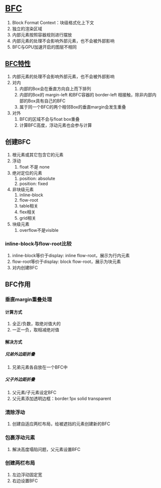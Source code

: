 # [BFC](https://zhuanlan.zhihu.com/p/25321647)

1. Block Format Context：块级格式化上下文
2. 独立的渲染区域
3. 内部元素按照容器规则进行摆放
4. 内部元素的处理不会影响外部元素，也不会被外部影响
5. BFC与GPU加速开启的图层不相同

## [BFC特性](https://segmentfault.com/a/1190000009545742)

1. 内部元素的处理不会影响外部元素，也不会被外部影响
2. 对内
    1. 内部的Box会在垂直方向自上而下排列
    2. 内部的Box的 margin-left 和BFC容器的 border-left 相接触，除非内部内部的Box具有自己的BFC
    3. 属于同一个BFC的两个相邻Box的垂直margin会发生重叠
3. 对外
    1. BFC的区域不会与float box重叠
    2. 计算BFC高度，浮动元素也会参与计算

## 创建BFC

1. 根元素或其它包含它的元素
2. 浮动
    1. float 不是 none
3. 绝对定位的元素
    1. position: absolute
    2. position: fixed
4. 非块级元素
    1. inline-block
    2. flow-root
    3. table相关
    4. flex相关
    5. grid相关
5. 块级元素
    1. overflow不是visible

### inline-block与flow-root比较

1. inline-block等价于display: inline flow-root，展示为行内元素
2. flow-root等价于display: block flow-root，展示为块元素
3. 对内创建BFC

## BFC作用

### 垂直margin重叠处理

#### 计算方式

1. 全正/负数，取绝对值大的
2. 一正一负，取相减绝对值

#### 解决方式

##### 兄弟外边距折叠

1. 兄弟元素各自放在一个BFC中

##### 父子外边距折叠

1. 父元素/子元素设定BFC
2. 父元素添加透明边框：border:1px solid transparent

### 清除浮动

1. 创建自适应两栏布局，给被遮挡的元素创建新的BFC

### 包裹浮动元素

1. 解决高度塌陷问题，父元素设置BFC

### 创建两栏布局

1. 左边浮动固定宽
2. 右边设置BFC
